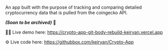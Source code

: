 An app built with the purpose of tracking and comparing detailed cryptocurrency data that is pulled from the coingecko API. 

_**(Soon to be archived)**_ 🤡

👨‍💻 Live demo here: https://crypto-app-git-body-rebuild-keiryan.vercel.app

⚙️ Live code here: https://githubbox.com/keiryan/Crypto-App
